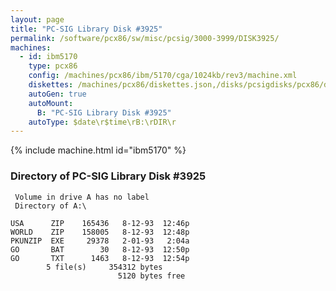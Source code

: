 ```yaml
---
layout: page
title: "PC-SIG Library Disk #3925"
permalink: /software/pcx86/sw/misc/pcsig/3000-3999/DISK3925/
machines:
  - id: ibm5170
    type: pcx86
    config: /machines/pcx86/ibm/5170/cga/1024kb/rev3/machine.xml
    diskettes: /machines/pcx86/diskettes.json,/disks/pcsigdisks/pcx86/diskettes.json
    autoGen: true
    autoMount:
      B: "PC-SIG Library Disk #3925"
    autoType: $date\r$time\rB:\rDIR\r
---
```


{% include machine.html id="ibm5170" %}

### Directory of PC-SIG Library Disk #3925

     Volume in drive A has no label
     Directory of A:\

    USA      ZIP    165436   8-12-93  12:46p
    WORLD    ZIP    158005   8-12-93  12:48p
    PKUNZIP  EXE     29378   2-01-93   2:04a
    GO       BAT        30   8-12-93  12:50p
    GO       TXT      1463   8-12-93  12:54p
            5 file(s)     354312 bytes
                            5120 bytes free
